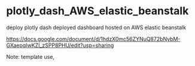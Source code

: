 # plotly_dash_AWS_elastic_beanstalk
deploy plotly dash deployed dashboard hosted on AWS elastic beanstalk

https://docs.google.com/document/d/1hdzX0mc56ZYNuQ872bNybM-GXaepqIwKZI_zSPP8PHU/edit?usp=sharing

Note: template use, 
